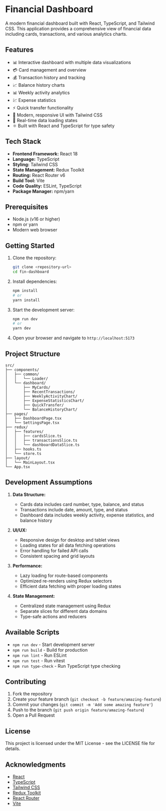 # Financial Dashboard

A modern financial dashboard built with React, TypeScript, and Tailwind CSS. This application provides a comprehensive view of financial data including cards, transactions, and various analytics charts.

## Features

- 📊 Interactive dashboard with multiple data visualizations
- 💳 Card management and overview
- 💰 Transaction history and tracking
- 📈 Balance history charts
- 📊 Weekly activity analytics
- 💹 Expense statistics
- ⚡ Quick transfer functionality
- 🎨 Modern, responsive UI with Tailwind CSS
- 🔄 Real-time data loading states
- ⚛️ Built with React and TypeScript for type safety

## Tech Stack

- **Frontend Framework:** React 18
- **Language:** TypeScript
- **Styling:** Tailwind CSS
- **State Management:** Redux Toolkit
- **Routing:** React Router v6
- **Build Tool:** Vite
- **Code Quality:** ESLint, TypeScript
- **Package Manager:** npm/yarn

## Prerequisites

- Node.js (v16 or higher)
- npm or yarn
- Modern web browser

## Getting Started

1. Clone the repository:

   ```bash
   git clone <repository-url>
   cd fin-dashboard
   ```

2. Install dependencies:

   ```bash
   npm install
   # or
   yarn install
   ```

3. Start the development server:

   ```bash
   npm run dev
   # or
   yarn dev
   ```

4. Open your browser and navigate to `http://localhost:5173`

## Project Structure

```
src/
├── components/
│   ├── common/
│   │   └── Loader/
│   └── dashboard/
│       ├── MyCards/
│       ├── RecentTransactions/
│       ├── WeeklyActivityChart/
│       ├── ExpenseStatisticsChart/
│       ├── QuickTransfer/
│       └── BalanceHistoryChart/
├── pages/
│   ├── DashboardPage.tsx
│   └── SettingsPage.tsx
├── redux/
│   ├── features/
│   │   ├── cardsSlice.ts
│   │   ├── transactionsSlice.ts
│   │   └── dashboardDataSlice.ts
│   ├── hooks.ts
│   └── store.ts
├── layout/
│   └── MainLayout.tsx
└── App.tsx
```

## Development Assumptions

1. **Data Structure:**

   - Cards data includes card number, type, balance, and status
   - Transactions include date, amount, type, and status
   - Dashboard data includes weekly activity, expense statistics, and balance history

2. **UI/UX:**

   - Responsive design for desktop and tablet views
   - Loading states for all data fetching operations
   - Error handling for failed API calls
   - Consistent spacing and grid layouts

3. **Performance:**

   - Lazy loading for route-based components
   - Optimized re-renders using Redux selectors
   - Efficient data fetching with proper loading states

4. **State Management:**
   - Centralized state management using Redux
   - Separate slices for different data domains
   - Type-safe actions and reducers

## Available Scripts

- `npm run dev` - Start development server
- `npm run build` - Build for production
- `npm run lint` - Run ESLint
- `npm run test` - Run vitest
- `npm run type-check` - Run TypeScript type checking

## Contributing

1. Fork the repository
2. Create your feature branch (`git checkout -b feature/amazing-feature`)
3. Commit your changes (`git commit -m 'Add some amazing feature'`)
4. Push to the branch (`git push origin feature/amazing-feature`)
5. Open a Pull Request

## License

This project is licensed under the MIT License - see the LICENSE file for details.

## Acknowledgments

- [React](https://reactjs.org/)
- [TypeScript](https://www.typescriptlang.org/)
- [Tailwind CSS](https://tailwindcss.com/)
- [Redux Toolkit](https://redux-toolkit.js.org/)
- [React Router](https://reactrouter.com/)
- [Vite](https://vitejs.dev/)
